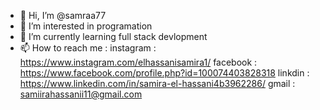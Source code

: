 - 👋 Hi, I’m @samraa77
- 👀 I’m interested in programation 
- 🌱 I’m currently learning full stack devlopment 
- 📫 How to reach me  :
     instagram :  https://www.instagram.com/elhassanisamira1/
     facebook : https://www.facebook.com/profile.php?id=100074403828318
     linkdin : https://www.linkedin.com/in/samira-el-hassani4b3962286/
     gmail : samiirahassanii11@gmail.com

<!---
samraa77/samraa77 is a ✨ special ✨ repository because its `README.md` (this file) appears on your GitHub profile.
You can click the Preview link to take a look at your changes.
--->

